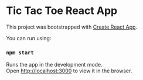 # Tic Tac Toe React App

This project was bootstrapped with [Create React App](https://github.com/facebook/create-react-app).


You can run using:

### `npm start`

Runs the app in the development mode.\
Open [http://localhost:3000](http://localhost:3000) to view it in the browser.


